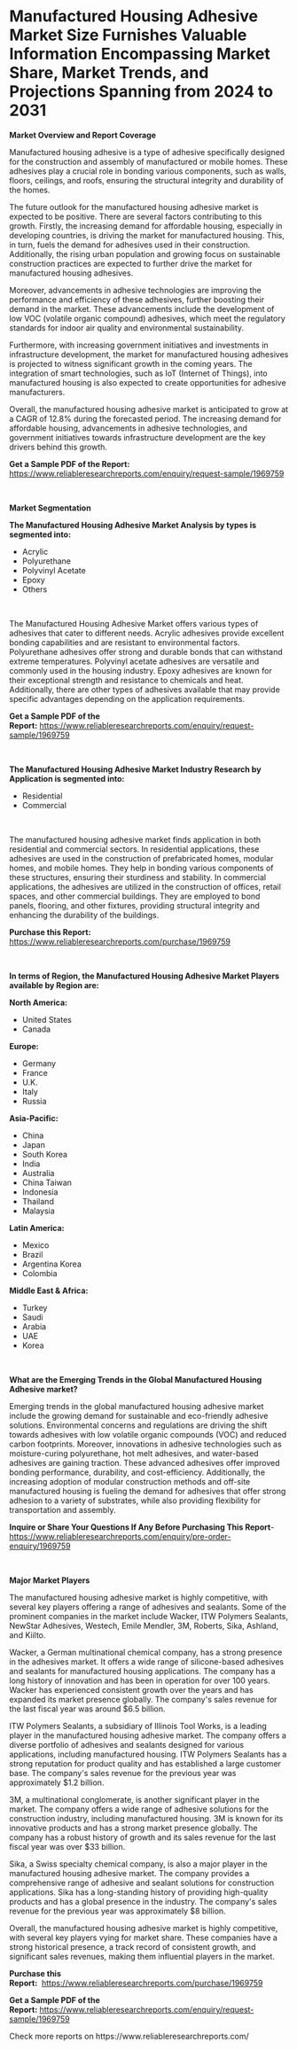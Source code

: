 <p><h1>Manufactured Housing Adhesive Market Size Furnishes Valuable Information Encompassing Market Share, Market Trends, and Projections Spanning from 2024 to 2031</h1></p><p><strong>Market Overview and Report Coverage</strong></p>
<p><p>Manufactured housing adhesive is a type of adhesive specifically designed for the construction and assembly of manufactured or mobile homes. These adhesives play a crucial role in bonding various components, such as walls, floors, ceilings, and roofs, ensuring the structural integrity and durability of the homes.</p><p>The future outlook for the manufactured housing adhesive market is expected to be positive. There are several factors contributing to this growth. Firstly, the increasing demand for affordable housing, especially in developing countries, is driving the market for manufactured housing. This, in turn, fuels the demand for adhesives used in their construction. Additionally, the rising urban population and growing focus on sustainable construction practices are expected to further drive the market for manufactured housing adhesives.</p><p>Moreover, advancements in adhesive technologies are improving the performance and efficiency of these adhesives, further boosting their demand in the market. These advancements include the development of low VOC (volatile organic compound) adhesives, which meet the regulatory standards for indoor air quality and environmental sustainability.</p><p>Furthermore, with increasing government initiatives and investments in infrastructure development, the market for manufactured housing adhesives is projected to witness significant growth in the coming years. The integration of smart technologies, such as IoT (Internet of Things), into manufactured housing is also expected to create opportunities for adhesive manufacturers.</p><p>Overall, the manufactured housing adhesive market is anticipated to grow at a CAGR of 12.8% during the forecasted period. The increasing demand for affordable housing, advancements in adhesive technologies, and government initiatives towards infrastructure development are the key drivers behind this growth.</p></p>
<p><strong>Get a Sample PDF of the Report:</strong> <a href="https://www.reliableresearchreports.com/enquiry/request-sample/1969759">https://www.reliableresearchreports.com/enquiry/request-sample/1969759</a></p>
<p>&nbsp;</p>
<p><strong>Market Segmentation</strong></p>
<p><strong>The Manufactured Housing Adhesive Market Analysis by types is segmented into:</strong></p>
<p><ul><li>Acrylic</li><li>Polyurethane</li><li>Polyvinyl Acetate</li><li>Epoxy</li><li>Others</li></ul></p>
<p>&nbsp;</p>
<p><p>The Manufactured Housing Adhesive Market offers various types of adhesives that cater to different needs. Acrylic adhesives provide excellent bonding capabilities and are resistant to environmental factors. Polyurethane adhesives offer strong and durable bonds that can withstand extreme temperatures. Polyvinyl acetate adhesives are versatile and commonly used in the housing industry. Epoxy adhesives are known for their exceptional strength and resistance to chemicals and heat. Additionally, there are other types of adhesives available that may provide specific advantages depending on the application requirements.</p></p>
<p><strong>Get a Sample PDF of the Report:</strong>&nbsp;<a href="https://www.reliableresearchreports.com/enquiry/request-sample/1969759">https://www.reliableresearchreports.com/enquiry/request-sample/1969759</a></p>
<p>&nbsp;</p>
<p><strong>The Manufactured Housing Adhesive Market Industry Research by Application is segmented into:</strong></p>
<p><ul><li>Residential</li><li>Commercial</li></ul></p>
<p>&nbsp;</p>
<p><p>The manufactured housing adhesive market finds application in both residential and commercial sectors. In residential applications, these adhesives are used in the construction of prefabricated homes, modular homes, and mobile homes. They help in bonding various components of these structures, ensuring their sturdiness and stability. In commercial applications, the adhesives are utilized in the construction of offices, retail spaces, and other commercial buildings. They are employed to bond panels, flooring, and other fixtures, providing structural integrity and enhancing the durability of the buildings.</p></p>
<p><strong>Purchase this Report:</strong>&nbsp; <a href="https://www.reliableresearchreports.com/purchase/1969759">https://www.reliableresearchreports.com/purchase/1969759</a></p>
<p>&nbsp;</p>
<p><strong>In terms of Region, the Manufactured Housing Adhesive Market Players available by Region are:</strong></p>
<p>
    <p> <strong> North America: </strong>
        <ul>
            <li>United States</li>
            <li>Canada</li>
        </ul>
        </p> 
    <p> <strong> Europe: </strong>
        <ul>
            <li>Germany</li>
            <li>France</li>
            <li>U.K.</li>
            <li>Italy</li>
            <li>Russia</li>
        </ul>
        </p> 
    <p> <strong> Asia-Pacific: </strong>
        <ul>
            <li>China</li>
            <li>Japan</li>
            <li>South Korea</li>
            <li>India</li>
            <li>Australia</li>
            <li>China Taiwan</li>
            <li>Indonesia</li>
            <li>Thailand</li>
            <li>Malaysia</li>
        </ul>
        </p> 
    <p> <strong> Latin America: </strong>
        <ul>
            <li>Mexico</li>
            <li>Brazil</li>
            <li>Argentina Korea</li>
            <li>Colombia</li>
        </ul>
        </p> 
    <p> <strong> Middle East & Africa: </strong>
        <ul>
            <li>Turkey</li>
            <li>Saudi</li>
            <li>Arabia</li>
            <li>UAE</li>
            <li>Korea</li>
        </ul>
    </p>
    </p>
<p>&nbsp;</p>
<p><strong>What are the Emerging Trends in the Global Manufactured Housing Adhesive market?</strong></p>
<p><p>Emerging trends in the global manufactured housing adhesive market include the growing demand for sustainable and eco-friendly adhesive solutions. Environmental concerns and regulations are driving the shift towards adhesives with low volatile organic compounds (VOC) and reduced carbon footprints. Moreover, innovations in adhesive technologies such as moisture-curing polyurethane, hot melt adhesives, and water-based adhesives are gaining traction. These advanced adhesives offer improved bonding performance, durability, and cost-efficiency. Additionally, the increasing adoption of modular construction methods and off-site manufactured housing is fueling the demand for adhesives that offer strong adhesion to a variety of substrates, while also providing flexibility for transportation and assembly.</p></p>
<p><strong>Inquire or Share Your Questions If Any Before Purchasing This Report</strong>- <a href="https://www.reliableresearchreports.com/enquiry/pre-order-enquiry/1969759">https://www.reliableresearchreports.com/enquiry/pre-order-enquiry/1969759</a></p>
<p>&nbsp;</p>
<p><strong>Major Market Players</strong></p>
<p><p>The manufactured housing adhesive market is highly competitive, with several key players offering a range of adhesives and sealants. Some of the prominent companies in the market include Wacker, ITW Polymers Sealants, NewStar Adhesives, Westech, Emile Mendler, 3M, Roberts, Sika, Ashland, and Kiilto.</p><p>Wacker, a German multinational chemical company, has a strong presence in the adhesives market. It offers a wide range of silicone-based adhesives and sealants for manufactured housing applications. The company has a long history of innovation and has been in operation for over 100 years. Wacker has experienced consistent growth over the years and has expanded its market presence globally. The company's sales revenue for the last fiscal year was around $6.5 billion.</p><p>ITW Polymers Sealants, a subsidiary of Illinois Tool Works, is a leading player in the manufactured housing adhesive market. The company offers a diverse portfolio of adhesives and sealants designed for various applications, including manufactured housing. ITW Polymers Sealants has a strong reputation for product quality and has established a large customer base. The company's sales revenue for the previous year was approximately $1.2 billion.</p><p>3M, a multinational conglomerate, is another significant player in the market. The company offers a wide range of adhesive solutions for the construction industry, including manufactured housing. 3M is known for its innovative products and has a strong market presence globally. The company has a robust history of growth and its sales revenue for the last fiscal year was over $33 billion.</p><p>Sika, a Swiss specialty chemical company, is also a major player in the manufactured housing adhesive market. The company provides a comprehensive range of adhesive and sealant solutions for construction applications. Sika has a long-standing history of providing high-quality products and has a global presence in the industry. The company's sales revenue for the previous year was approximately $8 billion.</p><p>Overall, the manufactured housing adhesive market is highly competitive, with several key players vying for market share. These companies have a strong historical presence, a track record of consistent growth, and significant sales revenues, making them influential players in the market.</p></p>
<p><strong>Purchase this Report:</strong>&nbsp;&nbsp;<a href="https://www.reliableresearchreports.com/purchase/1969759">https://www.reliableresearchreports.com/purchase/1969759</a></p>
<p></p>
<p><strong>Get a Sample PDF of the Report:</strong>&nbsp;<a href="https://www.reliableresearchreports.com/enquiry/request-sample/1969759">https://www.reliableresearchreports.com/enquiry/request-sample/1969759</a></p>
<p>Check more reports on https://www.reliableresearchreports.com/</p>